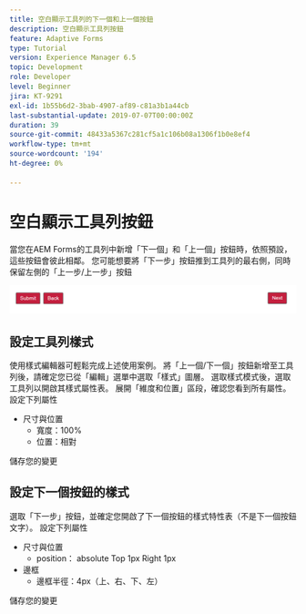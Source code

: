 ```yaml
---
title: 空白顯示工具列的下一個和上一個按鈕
description: 空白顯示工具列按鈕
feature: Adaptive Forms
type: Tutorial
version: Experience Manager 6.5
topic: Development
role: Developer
level: Beginner
jira: KT-9291
exl-id: 1b55b6d2-3bab-4907-af89-c81a3b1a44cb
last-substantial-update: 2019-07-07T00:00:00Z
duration: 39
source-git-commit: 48433a5367c281cf5a1c106b08a1306f1b0e8ef4
workflow-type: tm+mt
source-wordcount: '194'
ht-degree: 0%

---
```


# 空白顯示工具列按鈕

當您在AEM Forms的工具列中新增「下一個」和「上一個」按鈕時，依照預設，這些按鈕會彼此相鄰。 您可能想要將「下一步」按鈕推到工具列的最右側，同時保留左側的「上一步/上一步」按鈕

![工具列間距](assets/toolbar-spacing.png)


## 設定工具列樣式

使用樣式編輯器可輕鬆完成上述使用案例。 將「上一個/下一個」按鈕新增至工具列後，請確定您已從「編輯」選單中選取「樣式」圖層。 選取樣式模式後，選取工具列以開啟其樣式屬性表。 展開「維度和位置」區段，確認您看到所有屬性。 設定下列屬性
* 尺寸與位置
   * 寬度：100%
   * 位置：相對

儲存您的變更

## 設定下一個按鈕的樣式

選取「下一步」按鈕，並確定您開啟了下一個按鈕的樣式特性表（不是下一個按鈕文字）。 設定下列屬性
* 尺寸與位置
   * position： absolute Top 1px Right 1px
* 邊框
   * 邊框半徑：4px（上、右、下、左）

儲存您的變更

